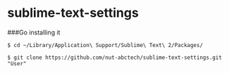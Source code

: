 sublime-text-settings
=====================

###Go installing it

    $ cd ~/Library/Application\ Support/Sublime\ Text\ 2/Packages/

    $ git clone https://github.com/nut-abctech/sublime-text-settings.git "User"

